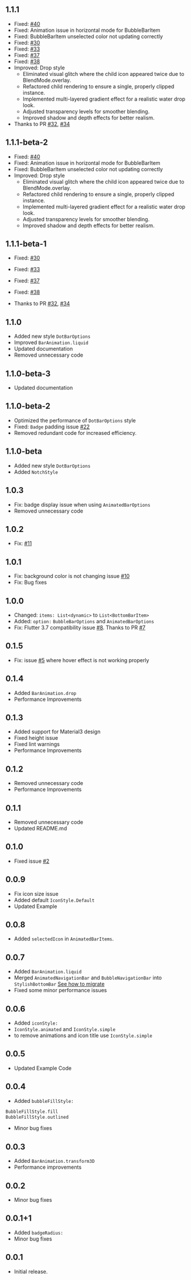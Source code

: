 ## 1.1.1
- Fixed: [#40](https://github.com/MarsadMaqsood/stylish_bottom_bar/issues/40)
- Fixed: Animation issue in horizontal mode for BubbleBarItem
- Fixed: BubbleBarItem unselected color not updating correctly
- Fixed: [#30](https://github.com/MarsadMaqsood/stylish_bottom_bar/issues/30)
- Fixed: [#33](https://github.com/MarsadMaqsood/stylish_bottom_bar/issues/33)
- Fixed: [#37](https://github.com/MarsadMaqsood/stylish_bottom_bar/issues/37) 
- Fixed: [#38](https://github.com/MarsadMaqsood/stylish_bottom_bar/issues/38)
- Improved: Drop style
  - Eliminated visual glitch where the child icon appeared twice due to BlendMode.overlay.
  - Refactored child rendering to ensure a single, properly clipped instance.
  - Implemented multi-layered gradient effect for a realistic water drop look.
  - Adjusted transparency levels for smoother blending.
  - Improved shadow and depth effects for better realism.
- Thanks to PR [#32](https://github.com/MarsadMaqsood/stylish_bottom_bar/pull/32), [#34](https://github.com/MarsadMaqsood/stylish_bottom_bar/pull/34)


## 1.1.1-beta-2
- Fixed: [#40](https://github.com/MarsadMaqsood/stylish_bottom_bar/issues/40)
- Fixed: Animation issue in horizontal mode for BubbleBarItem
- Fixed: BubbleBarItem unselected color not updating correctly
- Improved: Drop style
  - Eliminated visual glitch where the child icon appeared twice due to BlendMode.overlay.
  - Refactored child rendering to ensure a single, properly clipped instance.
  - Implemented multi-layered gradient effect for a realistic water drop look.
  - Adjusted transparency levels for smoother blending.
  - Improved shadow and depth effects for better realism.


## 1.1.1-beta-1
- Fixed: [#30](https://github.com/MarsadMaqsood/stylish_bottom_bar/issues/30)
- Fixed: [#33](https://github.com/MarsadMaqsood/stylish_bottom_bar/issues/33)
- Fixed: [#37](https://github.com/MarsadMaqsood/stylish_bottom_bar/issues/37) 
- Fixed: [#38](https://github.com/MarsadMaqsood/stylish_bottom_bar/issues/38)

- Thanks to PR [#32](https://github.com/MarsadMaqsood/stylish_bottom_bar/pull/32), [#34](https://github.com/MarsadMaqsood/stylish_bottom_bar/pull/34)

## 1.1.0
- Added new style `DotBarOptions`
- Improved `BarAnimation.liquid`
- Updated documentation
- Removed unnecessary code

## 1.1.0-beta-3
- Updated documentation

## 1.1.0-beta-2
- Optimized the performance of `DotBarOptions` style
- Fixed: `Badge` padding issue [#22](https://github.com/MarsadMaqsood/stylish_bottom_bar/issues/22#issue-2029833633)
- Removed redundant code for increased efficiency.

## 1.1.0-beta
- Added new style `DotBarOptions`
- Added `NotchStyle`

## 1.0.3
- Fix: badge display issue when using `AnimatedBarOptions`
- Removed unnecessary code

## 1.0.2
- Fix: [#11](https://github.com/MarsadMaqsood/stylish_bottom_bar/issues/11)

## 1.0.1
- Fix: background color is not changing issue [#10](https://github.com/MarsadMaqsood/stylish_bottom_bar/issues/10)
- Fix: Bug fixes

## 1.0.0
- Changed: `items: List<dynamic>` to `List<BottomBarItem>`
- Added: `option:` `BubbleBarOptions` and `AnimatedBarOptions`
- Fix: Flutter 3.7 compatibility issue [#8](https://github.com/MarsadMaqsood/stylish_bottom_bar/issues/8). Thanks to PR [#7](https://github.com/MarsadMaqsood/stylish_bottom_bar/pull/7)

## 0.1.5
- Fix: issue [#5](https://github.com/MarsadMaqsood/stylish_bottom_bar/issues/5) where hover effect is not working properly

## 0.1.4
- Added `BarAnimation.drop`
- Performance Improvements

## 0.1.3
- Added support for Material3 design 
- Fixed height issue
- Fixed lint warnings
- Performance Improvements

## 0.1.2
- Removed unnecessary code
- Performance Improvements

## 0.1.1
- Removed unnecessary code
- Updated README.md

## 0.1.0
- Fixed issue [#2](https://github.com/MarsadMaqsood/stylish_bottom_bar/issues/2)

## 0.0.9
- Fix icon size issue
- Added default `IconStyle.Default`
- Updated Example

## 0.0.8
- Added `selectedIcon` in `AnimatedBarItems`.

## 0.0.7
- Added `BarAnimation.liquid`
- Merged `AnimatedNavigationBar` and `BubbleNavigationBar` into `StylishBottomBar` [See how to migrate](https://github.com/MarsadMaqsood/stylish_bottom_bar#migrate)
- Fixed some minor performance issues

## 0.0.6
 - Added `iconStyle:`
 - `IconStyle.animated` and `IconStyle.simple`
 - to remove animations and icon title use `IconStyle.simple`

## 0.0.5
 - Updated Example Code

## 0.0.4
 - Added `bubbleFillStyle:`
```dart
BubbleFillStyle.fill
BubbleFillStyle.outlined
```
 - Minor bug fixes

## 0.0.3
 - Added `BarAnimation.transform3D`
 - Performance improvements

## 0.0.2
 - Minor bug fixes

## 0.0.1+1
- Added `badgeRadius: `
- Minor bug fixes

## 0.0.1
- Initial release.
